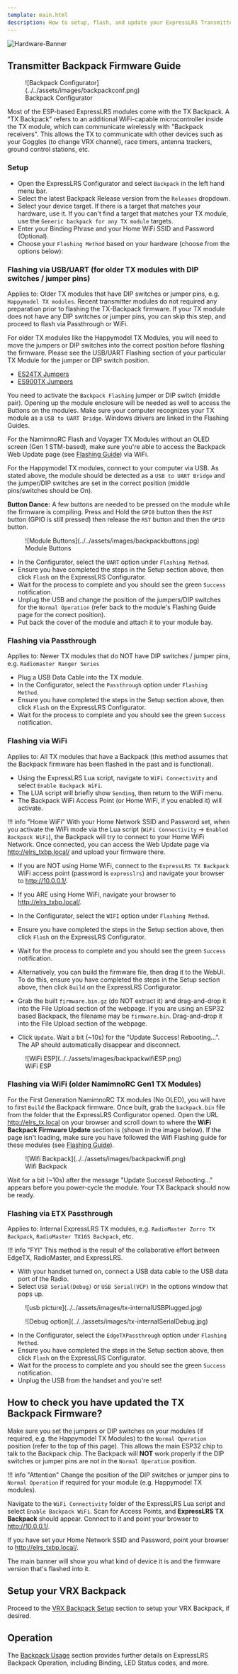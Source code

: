 ```yaml
---
template: main.html
description: How to setup, flash, and update your ExpressLRS Transmitter Backpack.
---
```


![Hardware-Banner](https://raw.githubusercontent.com/ExpressLRS/ExpressLRS-Hardware/master/img/hardware.png)

## Transmitter Backpack Firmware Guide

<figure markdown>
![Backpack Configurator](../../assets/images/backpackconf.png)
<figcaption>Backpack Configurator</figcaption>
</figure>

Most of the ESP-based ExpressLRS modules come with the TX Backpack. A "TX Backpack" refers to an additional WiFi-capable microcontroller inside the TX module, which can communicate wirelessly with "Backpack receivers". This allows the TX to communicate with other devices such as your Goggles (to change VRX channel), race timers, antenna trackers, ground control stations, etc.

### Setup

- Open the ExpressLRS Configurator and select `Backpack` in the left hand menu bar.
- Select the latest Backpack Release version from the `Releases` dropdown.
- Select your device target. If there is a target that matches your hardware, use it. If you can't find a target that matches your TX module, use the `Generic backpack for any TX module` targets.
- Enter your Binding Phrase and your Home WiFi SSID and Password (Optional).
- Choose your `Flashing Method` based on your hardware (choose from the options below):

### Flashing via USB/UART (for older TX modules with DIP switches / jumper pins)

Applies to: Older TX modules that have DIP switches or jumper pins, e.g. `Happymodel TX modules`. Recent transmitter modules do not required any preparation prior to flashing the TX-Backpack firmware. If your TX module does not have any DIP switches or jumper pins, you can skip this step, and proceed to flash via Passthrough or WiFi.

For older TX modules like the Happymodel TX Modules, you will need to move the jumpers or DIP switches into the correct position before flashing the firmware. Please see the USB/UART Flashing section of your particular TX Module for the jumper or DIP switch position.

- [ES24TX Jumpers](../../quick-start/transmitters/es24tx.md/#via-uart)
- [ES900TX Jumpers](../../quick-start/transmitters/es900tx.md/#via-uart)

You need to activate the `Backpack Flashing` jumper or DIP switch (middle pair). Opening up the module enclosure will be needed as well to access the Buttons on the modules. Make sure your computer recognizes your TX module as a `USB to UART Bridge`. Windows drivers are linked in the Flashing Guides.

For the NamimnoRC Flash and Voyager TX Modules without an OLED screen (Gen 1 STM-based), make sure you're able to access the Backpack Web Update page (see [Flashing Guide](../../quick-start/transmitters/flash2400.md)) via WiFi.

For the Happymodel TX modules, connect to your computer via USB. As stated above, the module should be detected as a `USB to UART Bridge` and the jumper/DIP switches are set in the correct position (middle pins/switches should be On).

**Button Dance:** A few buttons are needed to be pressed on the module while the firmware is compiling. Press and Hold the `GPI0` button then the `RST` button (GPIO is still pressed) then release the `RST` button and then the `GPIO` button.

<figure markdown>
![Module Buttons](../../assets/images/backpackbuttons.jpg)
<figcaption>Module Buttons</figcaption>
</figure>

- In the Configurator, select the `UART` option under `Flashing Method`.
- Ensure you have completed the steps in the Setup section above, then click `Flash` on the ExpressLRS Configurator.
- Wait for the process to complete and you should see the green `Success` notification.
- Unplug the USB and change the position of the jumpers/DIP switches for the `Normal Operation` (refer back to the module's Flashing Guide page for the correct position).
- Put back the cover of the module and attach it to your module bay.

### Flashing via Passthrough

Applies to: Newer TX modules that do NOT have DIP switches / jumper pins, e.g. `Radiomaster Ranger Series`

- Plug a USB Data Cable into the TX module.
- In the Configurator, select the `Passthrough` option under `Flashing Method`.
- Ensure you have completed the steps in the Setup section above, then click `Flash` on the ExpressLRS Configurator.
- Wait for the process to complete and you should see the green `Success` notification.

### Flashing via WiFi

Applies to: All TX modules that have a Backpack (this method assumes that the Backpack firmware has been flashed in the past and is functional).

- Using the ExpressLRS Lua script, navigate to `WiFi Connectivity` and select `Enable Backpack WiFi`.
- The LUA script will briefly show `Sending`, then return to the WiFi menu.
- The Backpack WiFi Access Point (or Home WiFi, if you enabled it) will activate.

!!! info "Home WiFi"
    With your Home Network SSID and Password set, when you activate the WiFi mode via the Lua script (`WiFi Connectivity` -> `Enabled Backpack WiFi`), the Backpack will try to connect to your Home WiFi Network. Once connected, you can access the Web Update page via http://elrs_txbp.local/ and upload your firmware there.

- If you are NOT using Home WiFi, connect to the `ExpressLRS TX Backpack` WiFi access point (password is `expresslrs`) and navigate your browser to http://10.0.0.1/.
- If you ARE using Home WiFi, navigate your browser to http://elrs_txbp.local/.
- In the Configurator, select the `WIFI` option under `Flashing Method`.
- Ensure you have completed the steps in the Setup section above, then click `Flash` on the ExpressLRS Configurator.
- Wait for the process to complete and you should see the green `Success` notification.

- Alternatively, you can build the firmware file, then drag it to the WebUI. To do this, ensure you have completed the steps in the Setup section above, then click `Build` on the ExpressLRS Configurator.
- Grab the built `firmware.bin.gz` (do NOT extract it) and drag-and-drop it into the File Upload section of the webpage. If you are using an ESP32 based Backpack, the filename may be `firmware.bin`. Drag-and-drop it into the File Upload section of the webpage.
- Click `Update`. Wait a bit (~10s) for the "Update Success! Rebooting...". The AP should automatically disappear and disconnect.

<figure markdown>
![WiFi ESP](../../assets/images/backpackwifiESP.png)
<figcaption>WiFi ESP</figcaption>
</figure>

### Flashing via WiFi (older NamimnoRC Gen1 TX Modules)

For the First Generation NamimnoRC TX modules (No OLED), you will have to first `Build` the Backpack firmware. Once built, grab the `backpack.bin` file from the folder that the ExpressLRS Configurator opened. Open the URL http://elrs_tx.local on your browser and scroll down to where the **WiFi Backpack Firmware Update** section is (shown in the image below). If the page isn't loading, make sure you have followed the Wifi Flashing guide for these modules (see [Flashing Guide](../../quick-start/transmitters/flash2400.md/#via-wifi)).

<figure markdown>
![Wifi Backpack](../../assets/images/backpackwifi.png)
<figcaption>Wifi Backpack</figcaption>
</figure>

Wait for a bit (~10s) after the message "Update Success! Rebooting..." appears before you power-cycle the module. Your TX Backpack should now be ready.

### Flashing via ETX Passthrough

Applies to: Internal ExpressLRS TX modules, e.g. `RadioMaster Zorro TX Backpack`, `RadioMaster TX16S Backpack`, etc.

!!! info "FYI"
    This method is the result of the collaborative effort between EdgeTX, RadioMaster, and ExpressLRS.

- With your handset turned on, connect a USB data cable to the USB data port of the Radio.
- Select `USB Serial(Debug)` or `USB Serial(VCP)` in the options window that pops up.

<figure markdown>
![usb picture](../../assets/images/tx-internalUSBPlugged.jpg)
</figure>

<figure markdown>
![Debug option](../../assets/images/tx-internalSerialDebug.jpg)
</figure>

- In the Configurator, select the `EdgeTXPassthrough` option under `Flashing Method`.
- Ensure you have completed the steps in the Setup section above, then click `Flash` on the ExpressLRS Configurator.
- Wait for the process to complete and you should see the green `Success` notification.
- Unplug the USB from the handset and you're set!

## How to check you have updated the TX Backpack Firmware?

Make sure you set the jumpers or DIP switches on your modules (if required, e.g. the Happymodel TX Modules) to the `Normal Operation` position (refer to the top of this page). This allows the main ESP32 chip to talk to the Backpack chip. The Backpack will **NOT** work properly if the DIP switches or jumper pins are not in the `Normal Operation` position.

!!! info "Attention"
    Change the position of the DIP switches or jumper pins to `Normal Operation` if required for your module (e.g. Happymodel TX modules).

Navigate to the `WiFi Connectivity` folder of the ExpressLRS Lua script and select `Enable Backpack WiFi`. Scan for Access Points, and **ExpressLRS TX Backpack** should appear. Connect to it and point your browser to http://10.0.0.1/.

If you have set your Home Network SSID and Password, point your browser to http://elrs_txbp.local/.

The main banner will show you what kind of device it is and the firmware version that's flashed into it.

## Setup your VRX Backpack

Proceed to the [VRX Backpack Setup](backpack-vrx-setup.md) section to setup your VRX Backpack, if desired.

## Operation

The [Backpack Usage](esp-backpack.md#backpack-usage) section provides further details on ExpressLRS Backpack Operation, including Binding, LED Status codes, and more.
